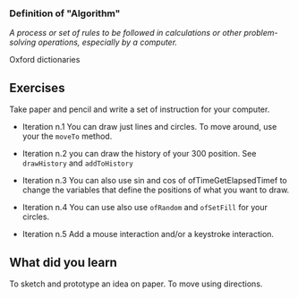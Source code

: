 ### Definition of "Algorithm"

*A process or set of rules to be followed in calculations or other problem-solving operations, especially by a computer.*

Oxford dictionaries


## Exercises

Take paper and pencil and write a set of instruction for your computer.


- Iteration n.1
You can draw just lines and circles. To move around, use your the `moveTo` method.


- Iteration n.2
you can draw the history of your 300 position. See `drawHistory` and `addToHistory`

- Iteration n.3
You can also use sin and cos of ofTimeGetElapsedTimef to change the variables that define the positions of what you want to draw.

- Iteration n.4
You can use also use `ofRandom` and `ofSetFill` for your circles.

- Iteration n.5
Add a mouse interaction and/or a keystroke interaction.

## What did you learn
To sketch and prototype an idea on paper. To move using directions.
